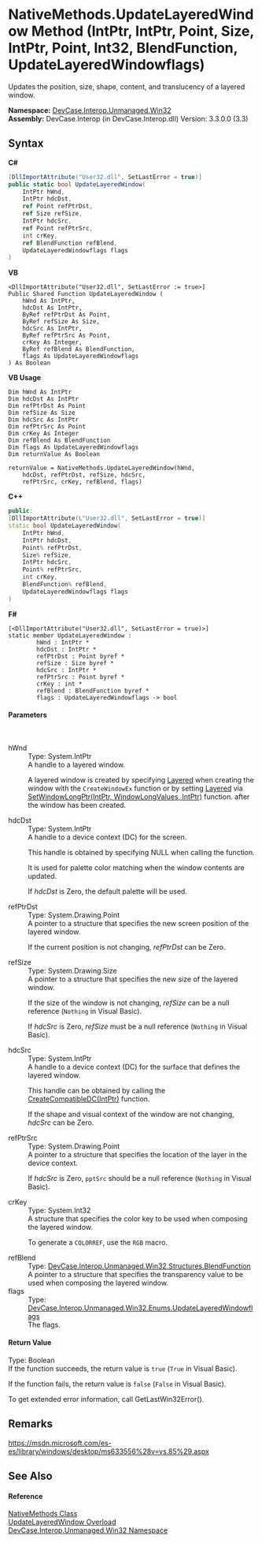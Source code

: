 # NativeMethods.UpdateLayeredWindow Method (IntPtr, IntPtr, Point, Size, IntPtr, Point, Int32, BlendFunction, UpdateLayeredWindowflags)
 

Updates the position, size, shape, content, and translucency of a layered window.

**Namespace:**&nbsp;<a href="N_DevCase_Interop_Unmanaged_Win32">DevCase.Interop.Unmanaged.Win32</a><br />**Assembly:**&nbsp;DevCase.Interop (in DevCase.Interop.dll) Version: 3.3.0.0 (3.3)

## Syntax

**C#**<br />
``` C#
[DllImportAttribute("User32.dll", SetLastError = true)]
public static bool UpdateLayeredWindow(
	IntPtr hWnd,
	IntPtr hdcDst,
	ref Point refPtrDst,
	ref Size refSize,
	IntPtr hdcSrc,
	ref Point refPtrSrc,
	int crKey,
	ref BlendFunction refBlend,
	UpdateLayeredWindowflags flags
)
```

**VB**<br />
``` VB
<DllImportAttribute("User32.dll", SetLastError := true>]
Public Shared Function UpdateLayeredWindow ( 
	hWnd As IntPtr,
	hdcDst As IntPtr,
	ByRef refPtrDst As Point,
	ByRef refSize As Size,
	hdcSrc As IntPtr,
	ByRef refPtrSrc As Point,
	crKey As Integer,
	ByRef refBlend As BlendFunction,
	flags As UpdateLayeredWindowflags
) As Boolean
```

**VB Usage**<br />
``` VB Usage
Dim hWnd As IntPtr
Dim hdcDst As IntPtr
Dim refPtrDst As Point
Dim refSize As Size
Dim hdcSrc As IntPtr
Dim refPtrSrc As Point
Dim crKey As Integer
Dim refBlend As BlendFunction
Dim flags As UpdateLayeredWindowflags
Dim returnValue As Boolean

returnValue = NativeMethods.UpdateLayeredWindow(hWnd, 
	hdcDst, refPtrDst, refSize, hdcSrc, 
	refPtrSrc, crKey, refBlend, flags)
```

**C++**<br />
``` C++
public:
[DllImportAttribute(L"User32.dll", SetLastError = true)]
static bool UpdateLayeredWindow(
	IntPtr hWnd, 
	IntPtr hdcDst, 
	Point% refPtrDst, 
	Size% refSize, 
	IntPtr hdcSrc, 
	Point% refPtrSrc, 
	int crKey, 
	BlendFunction% refBlend, 
	UpdateLayeredWindowflags flags
)
```

**F#**<br />
``` F#
[<DllImportAttribute("User32.dll", SetLastError = true)>]
static member UpdateLayeredWindow : 
        hWnd : IntPtr * 
        hdcDst : IntPtr * 
        refPtrDst : Point byref * 
        refSize : Size byref * 
        hdcSrc : IntPtr * 
        refPtrSrc : Point byref * 
        crKey : int * 
        refBlend : BlendFunction byref * 
        flags : UpdateLayeredWindowflags -> bool 

```


#### Parameters
&nbsp;<dl><dt>hWnd</dt><dd>Type: System.IntPtr<br />A handle to a layered window. 

 A layered window is created by specifying <a href="T_DevCase_Interop_Unmanaged_Win32_Enums_WindowStylesEx">Layered</a> when creating the window with the `CreateWindowEx` function or by setting <a href="T_DevCase_Interop_Unmanaged_Win32_Enums_WindowStylesEx">Layered</a> via <a href="M_DevCase_Interop_Unmanaged_Win32_NativeMethods_SetWindowLongPtr">SetWindowLongPtr(IntPtr, WindowLongValues, IntPtr)</a> function. after the window has been created.</dd><dt>hdcDst</dt><dd>Type: System.IntPtr<br />A handle to a device context (DC) for the screen. 

 This handle is obtained by specifying NULL when calling the function. 

 It is used for palette color matching when the window contents are updated. 

 If *hdcDst* is Zero, the default palette will be used.</dd><dt>refPtrDst</dt><dd>Type: System.Drawing.Point<br />A pointer to a structure that specifies the new screen position of the layered window. 

 If the current position is not changing, *refPtrDst* can be Zero.</dd><dt>refSize</dt><dd>Type: System.Drawing.Size<br />A pointer to a structure that specifies the new size of the layered window. 

 If the size of the window is not changing, *refSize* can be a null reference (`Nothing` in Visual Basic). 

 If *hdcSrc* is Zero, *refSize* must be a null reference (`Nothing` in Visual Basic).</dd><dt>hdcSrc</dt><dd>Type: System.IntPtr<br />A handle to a device context (DC) for the surface that defines the layered window. 

 This handle can be obtained by calling the <a href="M_DevCase_Interop_Unmanaged_Win32_NativeMethods_CreateCompatibleDC">CreateCompatibleDC(IntPtr)</a> function. 

 If the shape and visual context of the window are not changing, *hdcSrc* can be Zero.</dd><dt>refPtrSrc</dt><dd>Type: System.Drawing.Point<br />A pointer to a structure that specifies the location of the layer in the device context. 

 If *hdcSrc* is Zero, `pptSrc` should be a null reference (`Nothing` in Visual Basic).</dd><dt>crKey</dt><dd>Type: System.Int32<br />A structure that specifies the color key to be used when composing the layered window. 

 To generate a `COLORREF`, use the `RGB` macro.</dd><dt>refBlend</dt><dd>Type: <a href="T_DevCase_Interop_Unmanaged_Win32_Structures_BlendFunction">DevCase.Interop.Unmanaged.Win32.Structures.BlendFunction</a><br />A pointer to a structure that specifies the transparency value to be used when composing the layered window.</dd><dt>flags</dt><dd>Type: <a href="T_DevCase_Interop_Unmanaged_Win32_Enums_UpdateLayeredWindowflags">DevCase.Interop.Unmanaged.Win32.Enums.UpdateLayeredWindowflags</a><br />The flags.</dd></dl>

#### Return Value
Type: Boolean<br />If the function succeeds, the return value is `true` (`True` in Visual Basic). 

 If the function fails, the return value is `false` (`False` in Visual Basic). 

 To get extended error information, call GetLastWin32Error().

## Remarks
<a href="https://msdn.microsoft.com/es-es/library/windows/desktop/ms633556%28v=vs.85%29.aspx" target="_blank">https://msdn.microsoft.com/es-es/library/windows/desktop/ms633556%28v=vs.85%29.aspx</a>

## See Also


#### Reference
<a href="T_DevCase_Interop_Unmanaged_Win32_NativeMethods">NativeMethods Class</a><br /><a href="Overload_DevCase_Interop_Unmanaged_Win32_NativeMethods_UpdateLayeredWindow">UpdateLayeredWindow Overload</a><br /><a href="N_DevCase_Interop_Unmanaged_Win32">DevCase.Interop.Unmanaged.Win32 Namespace</a><br />